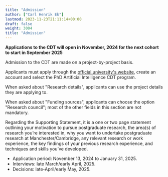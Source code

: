 ```yaml
---
title: "Admission"
author: ["Carl Henrik Ek"]
lastmod: 2023-11-23T21:11:14+00:00
draft: false
weight: 3004
title: "Admission"
---
```


**Applications to the CDT will open in November, 2024 for the next cohort to start in September 2025**

Admission to the CDT are made on a project-by-project basis. 

Applicants must apply through the [official university's website](https://www.se.manchester.ac.uk/phds-science-engineering/?utm_source=courseprofile&utm_medium=referral&utm_campaign=fse_pgr_2324&utm_content=how_to_apply_apply_compsci#d.en.878434), create an account and select the PhD Artificial Intelligence CDT program.

When asked about "Research details", applicants can use the project details they are applying to.

When asked about "Funding sources", applicants can choose the option "Research council"; most of the other fields in this section are not mandatory.

Regarding the Supporting Statement, it is a one or two page statement outlining your motivation to pursue postgraduate research, the area(s) of research you’re interested in, why you want to undertake postgraduate research at Manchester/Cambridge, any relevant research or work experience, the key findings of your previous research experience, and techniques and skills you’ve developed.  

- Application period: November 13, 2024 to January 31, 2025.
- Interviews: late March/early April, 2025.
- Decisions: late-April/early May, 2025.

<!---

### First round of admissions (key dates):

- Application deadline: March 31, 2024.
- Interviews: late April, early May, 2024.
- Decisions: late May, early June, 2024.

### Second round of admissions (key dates):

**This second round will only accept home applicants** 

- Application deadline: June 17, 2024.
- Interviews: late June, early July, 2024.
- Decisions: mid July, 2024.

-->

